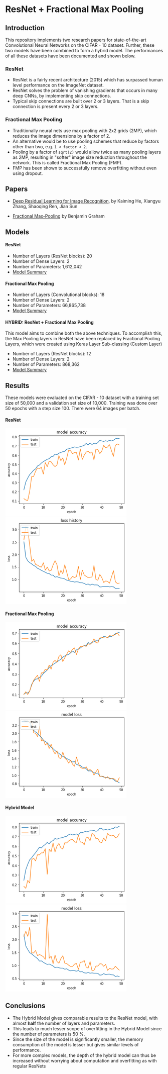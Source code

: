 # ResNet + Fractional Max Pooling

## Introduction

This repository implements two research papers for state-of-the-art Convolutional Neural Networks on the CIFAR - 10 dataset. Further, these two models have been combined to form a hybrid model. The performances of all these datasets have been documented and shown below.

### ResNet

  * ResNet is a fairly recent architecture (2015) which has surpassed human level
performance on the ImageNet dataset.
  * ResNet solves the problem of vanishing gradients that occurs in many deep
CNNs, by implementing skip connections.
  * Typical skip connections are built over 2 or 3 layers. That is a skip connection is
present every 2 or 3 layers.


### Fractional Max Pooling

  * Traditionally neural nets use max pooling with 2x2 grids (2MP), which reduces the image dimensions by a factor of 2.
  * An alternative would be to use pooling schemes that reduce by factors other than two, e.g. `1 < factor < 2`.
  * Pooling by a factor of `sqrt(2)` would allow twice as many pooling layers as 2MP, resulting in "softer" image size reduction   throughout the network. This is called Fractional Max Pooling (FMP).
  * FMP has been shown to successfully remove overfitting without even using dropout.

## Papers

  * <a href = "https://arxiv.org/abs/1512.03385">Deep Residual Learning for Image Recognition</a>, by Kaiming He, Xiangyu Zhang, Shaoqing Ren, Jian Sun

  * <a href = "https://arxiv.org/abs/1412.6071">Fractional Max-Pooling</a> by Benjamin Graham

## Models

<h4> ResNet </h4>

  * Number of Layers (ResNet blocks): 20
  * Number of Dense Layers: 2
  * Number of Parameters: 1,612,042
  * <a href = "https://github.com/AtharvaSune/FMP-ResNet/blob/master/ResNEt/ResNet.txt">Model Summary </a>
  
<h4> Fractional Max Pooling </h4>

  * Number of Layers (Convolutional blocks): 18
  * Number of Dense Layers: 2
  * Number of Parameters: 66,865,738
  * <a href = "https://github.com/AtharvaSune/FMP-ResNet/blob/master/FMP/FMP.txt">Model Summary </a>
  
<h4> HYBRID: ResNet + Fractional Max Pooling </h4>

This model aims to combine both the above techniques. To accomplish this, the Max Pooling layers in ResNet have been replaced by Fractional Pooling Layers, which were created using Keras Layer Sub-classing (Custom Layer)
  * Number of Layers (ResNet blocks): 12
  * Number of Dense Layers: 2
  * Number of Parameters: 868,362
  * <a href = "https://github.com/AtharvaSune/FMP-ResNet/blob/master/Hybrid/Hybrid.txt">Model Summary </a>

## Results

These models were evaluated on the CIFAR - 10 dataset with a training set size of 50,000 and a validation set size of 10,000.
Training was done over 50 epochs with a step size 100. There were 64 images per batch.
<br />

#### ResNet
![alt text](https://github.com/AtharvaSune/FMP-ResNet/blob/master/ResNEt/accuracy.png "ResNet")
![alt text](https://github.com/AtharvaSune/FMP-ResNet/blob/master/ResNEt/Loss.png "ResNet")
#### Fractional Max Pooling
![alt text](https://github.com/AtharvaSune/FMP-ResNet/blob/master/FMP/accuracy.png "Fractional Max Pooling")
![alt text](https://github.com/AtharvaSune/FMP-ResNet/blob/master/FMP/loss.png "Fractional Max Pooling")
#### Hybrid Model
![alt text](https://github.com/AtharvaSune/FMP-ResNet/blob/master/Hybrid/accuracy.png "Hybrid")
![alt text](https://github.com/AtharvaSune/FMP-ResNet/blob/master/Hybrid/loss.png "Hybrid")

## Conclusions

  * The Hybrid Model gives comparable results to the ResNet model, with almost <b>half</b> the number of layers and parameters.
  * This leads to much lesser scope of overfitting in the Hybrid Model since the number of parameters is 50 %.
  * Since the size of the model is significantly smaller, the memory consumption of the model is lesser but gives similar levels of performance.
  * For more complex models, the depth of the hybrid model can thus be increased without worrying about computation and overfitting as with regular ResNets

